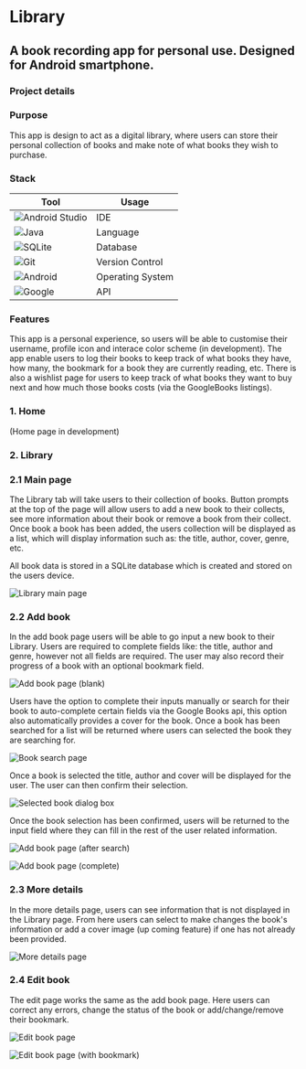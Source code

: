 # Library

## A book recording app for personal use. Designed for Android smartphone.

### Project details

### Purpose

This app is design to act as a digital library, where users can store their personal collection of books and make note of what books they wish to purchase.

### Stack

| Tool | Usage |
|---|---|
|![Android Studio](https://img.shields.io/badge/Android%20Studio-3DDC84.svg?style=for-the-badge&logo=android-studio&logoColor=white)| IDE |
|![Java](https://img.shields.io/badge/java-%23ED8B00.svg?style=for-the-badge&logo=openjdk&logoColor=white)| Language |
|![SQLite](https://img.shields.io/badge/sqlite-%2307405e.svg?style=for-the-badge&logo=sqlite&logoColor=white)| Database |
|![Git](https://img.shields.io/badge/git-%23F05033.svg?style=for-the-badge&logo=git&logoColor=white)| Version Control |
|![Android](https://img.shields.io/badge/Android-3DDC84?style=for-the-badge&logo=android&logoColor=white)| Operating System |
|![Google](https://img.shields.io/badge/google-4285F4?style=for-the-badge&logo=google&logoColor=white)| API |

### Features

This app is a personal experience, so users will be able to customise their username, profile icon and interace color scheme (in development). The app enable users to log their books to keep track of what books they have, how many, the bookmark for a book they are currently reading, etc. There is also a wishlist page for users to keep track of what books they want to buy next and how much those books costs (via the GoogleBooks listings).

### 1. Home

(Home page in development)

### 2. Library

### 2.1 Main page

The Library tab will take users to their collection of books. Button prompts at the top of the page will allow users to add a new book to their collects, see more information about their book or remove a book from their collect. Once book a book has been added, the users collection will be displayed as a list, which will display information such as: the title, author, cover, genre, etc.

All book data is stored in a SQLite database which is created and stored on the users device.

![Library main page](readmeimg/library_page.jpg "Library main page")

### 2.2 Add book

In the add book page users will be able to go input a new book to their Library. Users are required to complete fields like: the title, author and genre, however not all fields are required. The user may also record their progress of a book with an optional bookmark field.

![Add book page (blank)](readmeimg/add_book_blank.jpg "Add book page (blank)")

Users have the option to complete their inputs manually or search for their book to auto-complete certain fields via the Google Books api, this option also automatically provides a cover for the book. Once a book has been searched for a list will be returned where users can selected the book they are searching for.

![Book search page](readmeimg/book_search.jpg "Book search page")

Once a book is selected the title, author and cover will be displayed for the user. The user can then confirm their selection.

![Selected book dialog box](readmeimg/book_search_return.jpg "Selected book dialog box")

Once the book selection has been confirmed, users will be returned to the input field where they can fill in the rest of the user related information.

![Add book page (after search)](readmeimg/add_book_after_search.jpg "Add book page (after search)")

![Add book page (complete)](readmeimg/add_book_complete.jpg "Add book page (complete)")

### 2.3 More details

In the more details page, users can see information that is not displayed in the Library page. From here users can select to make changes the book's information or add a cover image (up coming feature) if one has not already been provided.

![More details page](readmeimg/more_details.jpg "More details page")

### 2.4 Edit book

The edit page works the same as the add book page. Here users can correct any errors, change the status of the book or add/change/remove their bookmark.

![Edit book page](readmeimg/edit_book.jpg "Edit book page")

![Edit book page (with bookmark)](readmeimg/edit_book_with_bookmark.jpg "Edit book page (with bookmark)")
